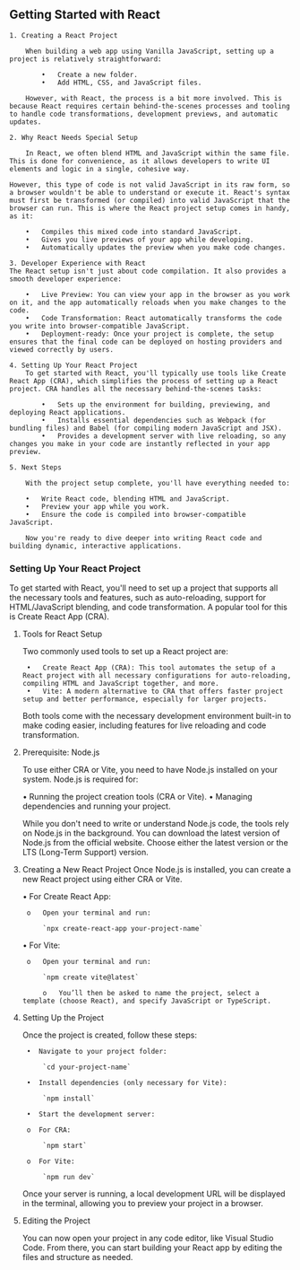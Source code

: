 ## Getting Started with React
    1. Creating a React Project

        When building a web app using Vanilla JavaScript, setting up a project is relatively straightforward:

            •	Create a new folder.
            •	Add HTML, CSS, and JavaScript files.

        However, with React, the process is a bit more involved. This is because React requires certain behind-the-scenes processes and tooling to handle code transformations, development previews, and automatic updates.

    2. Why React Needs Special Setup

        In React, we often blend HTML and JavaScript within the same file. This is done for convenience, as it allows developers to write UI elements and logic in a single, cohesive way.

    However, this type of code is not valid JavaScript in its raw form, so a browser wouldn't be able to understand or execute it. React's syntax must first be transformed (or compiled) into valid JavaScript that the browser can run. This is where the React project setup comes in handy, as it:

        •	Compiles this mixed code into standard JavaScript.
        •	Gives you live previews of your app while developing.
        •	Automatically updates the preview when you make code changes.

    3. Developer Experience with React
    The React setup isn't just about code compilation. It also provides a smooth developer experience:

        •	Live Preview: You can view your app in the browser as you work on it, and the app automatically reloads when you make changes to the code.
        •	Code Transformation: React automatically transforms the code you write into browser-compatible JavaScript.
        •	Deployment-ready: Once your project is complete, the setup ensures that the final code can be deployed on hosting providers and viewed correctly by users.

    4. Setting Up Your React Project
        To get started with React, you'll typically use tools like Create React App (CRA), which simplifies the process of setting up a React project. CRA handles all the necessary behind-the-scenes tasks:

            •	Sets up the environment for building, previewing, and deploying React applications.
            •	Installs essential dependencies such as Webpack (for bundling files) and Babel (for compiling modern JavaScript and JSX).
            •	Provides a development server with live reloading, so any changes you make in your code are instantly reflected in your app preview.

    5. Next Steps

        With the project setup complete, you'll have everything needed to:

        •	Write React code, blending HTML and JavaScript.
        •	Preview your app while you work.
        •	Ensure the code is compiled into browser-compatible JavaScript.

        Now you're ready to dive deeper into writing React code and building dynamic, interactive applications.

### Setting Up Your React Project
To get started with React, you'll need to set up a project that supports all the necessary tools and features, such as auto-reloading, support for HTML/JavaScript blending, and code transformation. A popular tool for this is Create React App (CRA).

1. Tools for React Setup

    Two commonly used tools to set up a React project are:

        •	Create React App (CRA): This tool automates the setup of a React project with all necessary configurations for auto-reloading, compiling HTML and JavaScript together, and more.
        •	Vite: A modern alternative to CRA that offers faster project setup and better performance, especially for larger projects.

    Both tools come with the necessary development environment built-in to make coding easier, including features for live reloading and code transformation.

 2. Prerequisite: Node.js

    To use either CRA or Vite, you need to have Node.js installed on your system. Node.js is required for:

    •	Running the project creation tools (CRA or Vite).
    •	Managing dependencies and running your project.

    While you don't need to write or understand Node.js code, the tools rely on Node.js in the background.
    You can download the latest version of Node.js from the official website. Choose either the latest version or the LTS (Long-Term Support) version.

3. Creating a New React Project
    Once Node.js is installed, you can create a new React project using either CRA or Vite.

    •	For Create React App:

        o	Open your terminal and run:

            `npx create-react-app your-project-name`

    •	For Vite:

        o	Open your terminal and run:

            `npm create vite@latest`

            o	You’ll then be asked to name the project, select a template (choose React), and specify JavaScript or TypeScript.

 4. Setting Up the Project

     Once the project is created, follow these steps:

         •	Navigate to your project folder:

             `cd your-project-name`

         •	Install dependencies (only necessary for Vite):

             `npm install`

         •	Start the development server:

         o	For CRA:

             `npm start`

         o	For Vite:

             `npm run dev`

     Once your server is running, a local development URL will be displayed in the terminal, allowing you to preview your project in a browser.

 5. Editing the Project

    You can now open your project in any code editor, like Visual Studio Code. From there, you can start building your React app by editing the files and structure as needed.

